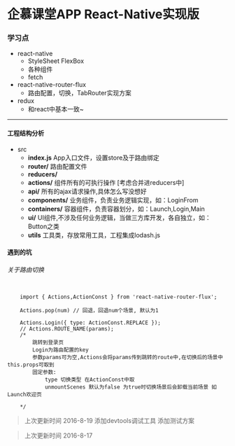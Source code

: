 # 企慕课堂APP React-Native实现版


### 学习点
- react-native
    - StyleSheet FlexBox
    - 各种组件
    - fetch
- react-native-router-flux
    - 路由配置，切换，TabRouter实现方案
- redux
    - 和react中基本一致~

--------

#### 工程结构分析
- src
    - **index.js** App入口文件，设置store及于路由绑定
    - **router/** 路由配置文件
    - **reducers/** 
    - **actions/** 组件所有的可执行操作 [考虑合并进reducers中]
    - **api/** 所有的ajax请求操作,具体怎么写没想好
    - **components/** 业务组件，负责业务逻辑实现，如：LoginFrom
    - **containers/** 容器组件，负责容器划分，如：Launch,Login,Main
    - **ui/** UI组件,不涉及任何业务逻辑，当做三方库开发，各自独立，如：Button之类
    - **utils** 工具类，存放常用工具，工程集成lodash.js

#### 遇到的坑

###### 关于路由切换
```

    import { Actions,ActionConst } from 'react-native-router-flux';

    Actions.pop(num) // 回退，回退num个场景, 默认为1

    Actions.Login({ type: ActionConst.REPLACE });
    // Actions.ROUTE_NAME(params);
    /* 
        跳转到登录页
        Login为路由配置的key
        参数params可为空,Actions会将params传到跳转的route中,在切换后的场景中this.props可取到
        固定参数:
            type 切换类型 在ActionConst中取
            unmountScenes 默认为false 为true时切换场景后会卸载当前场景 如 Launch欢迎页

    */
```


> 上次更新时间 2016-8-19
    添加devtools调试工具
    添加测试方案
    

> 上次更新时间 2016-8-17

